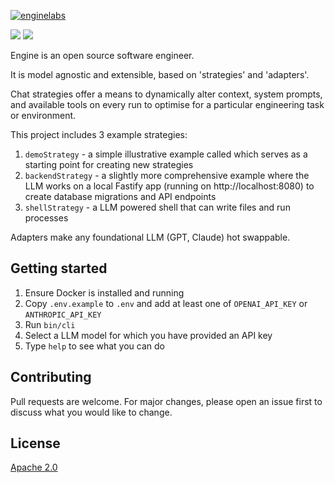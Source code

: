 [![enginelabs](https://github.com/user-attachments/assets/ed537409-ab60-4473-9a5b-a8511f3b6d2b)](https://enginelabs.ai)

[![](https://img.shields.io/discord/1113845829741056101?logo=discord&style=flat)](https://discord.gg/QnytC3Y7Wx)
[![](https://img.shields.io/twitter/follow/enginelabsai)](https://x.com/enginelabsai)

Engine is an open source software engineer. 

It is model agnostic and extensible, based on 'strategies' and 'adapters'.

Chat strategies offer a means to dynamically alter context, system prompts, and available tools on every run to optimise for a particular engineering task or environment.

This project includes 3 example strategies:

1.  `demoStrategy` - a simple illustrative example called which serves as a starting point for creating new strategies
2.  `backendStrategy` - a slightly more comprehensive example where the LLM works on a local Fastify app (running on http://localhost:8080) to create database migrations and API endpoints
3.  `shellStrategy` - a LLM powered shell that can write files and run processes

Adapters make any foundational LLM (GPT, Claude) hot swappable.

## Getting started

1. Ensure Docker is installed and running
2. Copy `.env.example` to `.env` and add at least one of `OPENAI_API_KEY` or `ANTHROPIC_API_KEY`
3. Run `bin/cli`
4. Select a LLM model for which you have provided an API key
5. Type `help` to see what you can do

## Contributing

Pull requests are welcome. For major changes, please open an issue first to discuss what you would like to change.

## License

[Apache 2.0](LICENSE)
